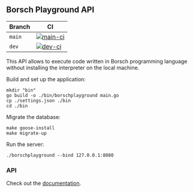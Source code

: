 ## Borsch Playground API

| Branch | CI                                                                                                                                                                                                     |
|--------|--------------------------------------------------------------------------------------------------------------------------------------------------------------------------------------------------------|
| `main` | [![main-ci](https://github.com/YuriyLisovskiy/borsch-playground-api/actions/workflows/ci.yml/badge.svg?branch=main)](https://github.com/YuriyLisovskiy/borsch-playground-api/actions/workflows/ci.yml) |
| `dev`  | [![dev-ci](https://github.com/YuriyLisovskiy/borsch-playground-api/actions/workflows/ci.yml/badge.svg?branch=dev)](https://github.com/YuriyLisovskiy/borsch-playground-api/actions/workflows/ci.yml)   |

This API allows to execute code written in Borsch programming language
without installing the interpreter on the local machine.

Build and set up the application:
```shell
mkdir "bin"
go build -o ./bin/borschplayground main.go
cp ./settings.json ./bin
cd ./bin
```

Migrate the database:
```shell
make goose-install
make migrate-up
```

Run the server:
```shell
./borschplayground --bind 127.0.0.1:8080
```

### API
Check out the [documentation](https://app.swaggerhub.com/apis-docs/borsch-lang/playground-api/1.0.0).
